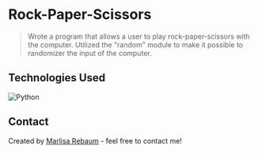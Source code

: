 # Rock-Paper-Scissors
> Wrote a program that allows a user to play rock-paper-scissors with the computer.
Utilized the "random" module to make it possible to randomizer the input of the 
computer.

## Technologies Used
![Python](https://img.shields.io/badge/python-3670A0?style=for-the-badge&logo=python&logoColor=ffdd54)

## Contact
Created by [Marlisa Rebaum](https://www.linkedin.com/in/marlisarebaum/) - feel free to contact me!
